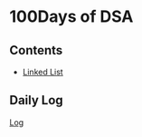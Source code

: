 # 100Days of DSA

## Contents

* [Linked List](01_linked_list/README.md)

## Daily Log

[Log](log.md)